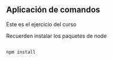 ## Aplicación de comandos 

Este es el ejercicio del curso

Recuerden instalar los paquetes de node

```

npm install

```